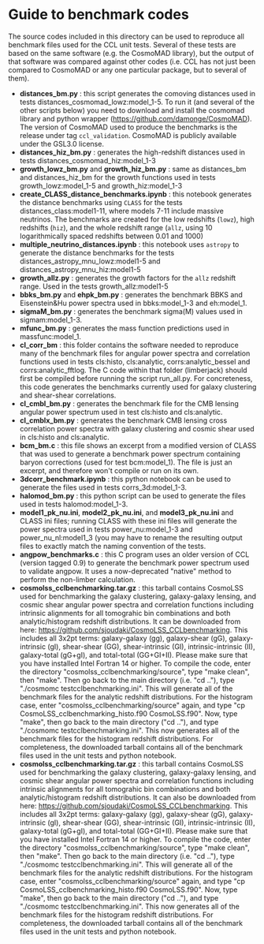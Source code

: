 # Guide to benchmark codes

The source codes included in this directory can be used to reproduce all benchmark files used for the CCL unit tests. Several of these tests are based on the same software (e.g. the CosmoMAD library), but the output of that software was compared against other codes (i.e. CCL has not just been compared to CosmoMAD or any one particular package, but to several of them).

* **distances_bm.py** : this script generates the comoving distances used in tests distances_cosmomad_lowz:model_1-5. To run it (and several of the other scripts below) you need to download and install the cosmomad library and python wrapper (https://github.com/damonge/CosmoMAD). The version of CosmoMAD used to produce the benchmarks is the release under tag `ccl_validation`. CosmoMAD is publicly available under the GSL3.0 license.
* **distances_hiz_bm.py** : generates the high-redshift distances used in tests distances_cosmomad_hiz:model_1-3
* **growth_lowz_bm.py** and **growth_hiz_bm.py** : same as distances_bm and distances_hiz_bm for the growth functions used in tests growth_lowz:model_1-5 and growth_hiz:model_1-3
* **create_CLASS_distance_benchmarks.ipynb** : this notebook generates the distance benchmarks using `CLASS` for the tests distances_class:model1-11, where models 7-11 include massive neutrinos. The benchmarks are created for the low redshifts (`lowz`), high redshifts (`hiz`), and the whole redshift range (`allz`, using 10 logarithmically spaced redshifts between 0.01 and 1000)
* **multiple_neutrino_distances.ipynb** : this notebook uses `astropy` to generate the distance benchmarks for the tests distances_astropy_mnu_lowz:model1-5 and distances_astropy_mnu_hiz:model1-5
* **growth_allz.py** : generates the growth factors for the `allz` redshift range. Used in the tests growth_allz:model1-5
* **bbks_bm.py** and **ehpk_bm.py** : generates the benchmark BBKS and Eisenstein&Hu power spectra used in bbks:model_1-3 and eh:model_1.
* **sigmaM_bm.py** : generates the benchmark sigma(M) values used in sigmam:model_1-3.
* **mfunc_bm.py** : generates the mass function predictions used in massfunc:model_1.
* **cl_corr_bm** : this folder contains the software needed to reproduce many of the benchmark files for angular power spectra and correlation functions used in tests cls:histo, cls:analytic, corrs:analytic_bessel and corrs:analytic_fftlog. The C code within that folder (limberjack) should first be compiled before running the script run_all.py. For concreteness, this code generates the benchmarks currently used for galaxy clustering and shear-shear correlations.
* **cl_cmbl_bm.py** : generates the benchmark file for the CMB lensing angular power spectrum used in test cls:histo and cls:analytic.
* **cl_cmblx_bm.py** : generates the benchmark CMB lensing cross correlation power spectra with galaxy clustering and cosmic shear used in cls:histo and cls:analytic. 
* **bcm_bm.c** : this file shows an excerpt from a modified version of CLASS that was used to generate a benchmark power spectrum containing baryon corrections (used for test bcm:model_1). The file is just an excerpt, and therefore won't compile or run on its own.
* **3dcorr_benchmark.ipynb** : this python notebook can be used to generate the files used in tests corrs_3d:model_1-3.
* **halomod_bm.py** : this python script can be used to generate the files used in tests halomod:model_1-3.
* **model1_pk_nu.ini**, **model2_pk_nu.ini**, and **model3_pk_nu.ini** and CLASS ini files; running CLASS with these ini files will generate the power spectra used in tests power_nu:model_1-3 and power_nu_nl:model1_3 (you may have to rename the resulting output files to exactly match the naming convention of the tests.
* **angpow_benchmarks.c** : this C program uses an older version of CCL (version tagged 0.9) to generate the benchmark power spectrum used to validate angpow. It uses a now-deprecated "native" method to perform the non-limber calculation.
* **cosmolss_cclbenchmarking.tar.gz** : this tarball contains CosmoLSS used for benchmarking the galaxy clustering, galaxy-galaxy lensing, and cosmic shear angular power spectra and correlation functions including intrinsic alignments for all tomograhic bin combinations and both analytic/histogram redshift distributions. It can be downloaded from here: https://github.com/sjoudaki/CosmoLSS_CCLbenchmarking. This includes all 3x2pt terms: galaxy-galaxy (gg), galaxy-shear (gG), galaxy-intrinsic (gI), shear-shear (GG), shear-intrinsic (GI), intrinsic-intrinsic (II), galaxy-total (gG+gI), and total-total (GG+GI+II). Please make sure that you have installed Intel Fortran 14 or higher. To compile the code, enter the directory "cosmolss_cclbenchmarking/source", type "make clean", then "make". Then go back to the main directory (i.e. "cd .."), type "./cosmomc testcclbenchmarking.ini". This will generate all of the benchmark files for the analytic redshift distributions. For the histogram case, enter "cosmolss_cclbenchmarking/source" again, and type "cp CosmoLSS_cclbenchmarking_histo.f90 CosmoLSS.f90". Now, type "make", then go back to the main directory ("cd .."), and type "./cosmomc testcclbenchmarking.ini". This now generates all of the benchmark files for the histogram redshift distributions. For completeness, the downloaded tarball contains all of the benchmark files used in the unit tests and python notebook.
* **cosmolss_cclbenchmarking.tar.gz** : this tarball contains CosmoLSS used for benchmarking the galaxy clustering, galaxy-galaxy lensing, and cosmic shear angular power spectra and correlation functions including intrinsic alignments for all tomograhic bin combinations and both analytic/histogram redshift distributions. It can also be downloaded from here: https://github.com/sjoudaki/CosmoLSS_CCLbenchmarking. This includes all 3x2pt terms: galaxy-galaxy (gg), galaxy-shear (gG), galaxy-intrinsic (gI), shear-shear (GG), shear-intrinsic (GI), intrinsic-intrinsic (II), galaxy-total (gG+gI), and total-total (GG+GI+II). Please make sure that you have installed Intel Fortran 14 or higher. To compile the code, enter the directory "cosmolss_cclbenchmarking/source", type "make clean", then "make". Then go back to the main directory (i.e. "cd .."), type "./cosmomc testcclbenchmarking.ini". This will generate all of the benchmark files for the analytic redshift distributions. For the histogram case, enter "cosmolss_cclbenchmarking/source" again, and type "cp CosmoLSS_cclbenchmarking_histo.f90 CosmoLSS.f90". Now, type "make", then go back to the main directory ("cd .."), and type "./cosmomc testcclbenchmarking.ini". This now generates all of the benchmark files for the histogram redshift distributions. For completeness, the downloaded tarball contains all of the benchmark files used in the unit tests and python notebook.
